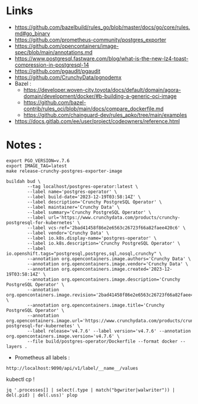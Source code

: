 # Links
- https://github.com/bazelbuild/rules_go/blob/master/docs/go/core/rules.md#go_binary
- https://github.com/prometheus-community/postgres_exporter
- https://github.com/opencontainers/image-spec/blob/main/annotations.md
- https://www.postgresql.fastware.com/blog/what-is-the-new-lz4-toast-compression-in-postgresql-14
- https://github.com/pgaudit/pgaudit
- https://github.com/CrunchyData/pgnodemx
- Bazel :
  - https://developer.woven-city.toyota/docs/default/domain/agora-domain/development/docker/#b-building-a-generic-oci-image
  - https://github.com/bazel-contrib/rules_oci/blob/main/docs/compare_dockerfile.md
  - https://github.com/chainguard-dev/rules_apko/tree/main/examples
- https://docs.gitlab.com/ee/user/project/codeowners/reference.html

# Notes :
```
export PGO_VERSION=v.7.6
export IMAGE_TAG=latest
make release-crunchy-postgres-exporter-image

buildah bud \
        --tag localhost/postgres-operator:latest \
        --label name='postgres-operator' \
        --label build-date='2023-12-19T03:58:14Z' \
        --label description='Crunchy PostgreSQL Operator' \
        --label maintainer='Crunchy Data' \
        --label summary='Crunchy PostgreSQL Operator' \
        --label url='https://www.crunchydata.com/products/crunchy-postgresql-for-kubernetes' \
        --label vcs-ref='2bad41458f86e2e6563c26723f66a82faee420c6' \
        --label vendor='Crunchy Data' \
        --label io.k8s.display-name='postgres-operator' \
        --label io.k8s.description='Crunchy PostgreSQL Operator' \
        --label io.openshift.tags="postgresql,postgres,sql,nosql,crunchy" \
        --annotation org.opencontainers.image.authors='Crunchy Data' \
        --annotation org.opencontainers.image.vendor='Crunchy Data' \
        --annotation org.opencontainers.image.created='2023-12-19T03:58:14Z' \
        --annotation org.opencontainers.image.description='Crunchy PostgreSQL Operator' \
        --annotation org.opencontainers.image.revision='2bad41458f86e2e6563c26723f66a82faee420c6' \
        --annotation org.opencontainers.image.title='Crunchy PostgreSQL Operator' \
        --annotation org.opencontainers.image.url='https://www.crunchydata.com/products/crunchy-postgresql-for-kubernetes' \
        --label release='v4.7.6' --label version='v4.7.6' --annotation org.opencontainers.image.version='v4.7.6' \
        --file build/postgres-operator/Dockerfile --format docker --layers .
```
- Prometheus all labels :
```
http://localhost:9090/api/v1/label/__name__/values
```

kubectl cp !

```
jq '.processes[] | select(.type | match("bgwriter|walwriter")) | del(.pid) | del(.uss)' plop
```

